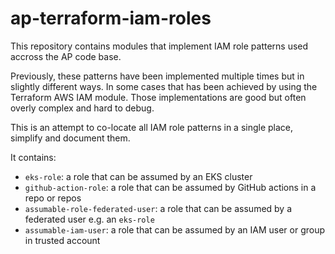 # ap-terraform-iam-roles

This repository contains modules that implement IAM role patterns used accross the AP code base.

Previously, these patterns have been implemented multiple times but in slightly different ways.
In some cases that has been achieved by using the Terraform AWS IAM module.
Those implementations are good but often overly complex and hard to debug.

This is an attempt to co-locate all IAM role patterns in a single place, simplify and document them.

It contains:

- `eks-role`: a role that can be assumed by an EKS cluster
- `github-action-role`: a role that can be assumed by GitHub actions in a repo or repos
- `assumable-role-federated-user`: a role that can be assumed by a federated user e.g. an `eks-role`
- `assumable-iam-user`: a role that can be assumed by an IAM user or group in trusted account
